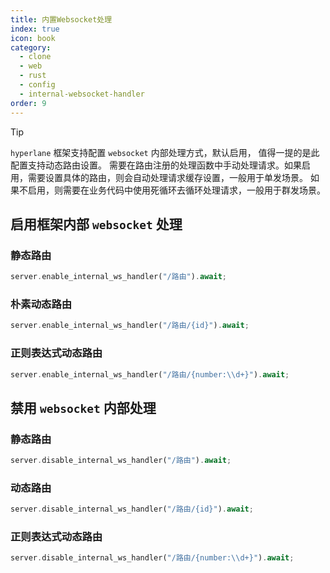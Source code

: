 ```yaml
---
title: 内置Websocket处理
index: true
icon: book
category:
  - clone
  - web
  - rust
  - config
  - internal-websocket-handler
order: 9
---
```


<Share colorful />

> [!tip]
>
> `hyperlane` 框架支持配置 `websocket` 内部处理方式，默认启用，
> 值得一提的是此配置支持动态路由设置。
> 需要在路由注册的处理函数中手动处理请求。如果启用，需要设置具体的路由，则会自动处理请求缓存设置，一般用于单发场景。
> 如果不启用，则需要在业务代码中使用死循环去循环处理请求，一般用于群发场景。

## 启用框架内部 `websocket` 处理

### 静态路由

```rust
server.enable_internal_ws_handler("/路由").await;
```

### 朴素动态路由

```rust
server.enable_internal_ws_handler("/路由/{id}").await;
```

### 正则表达式动态路由

```rust
server.enable_internal_ws_handler("/路由/{number:\\d+}").await;
```

## 禁用 `websocket` 内部处理

### 静态路由

```rust
server.disable_internal_ws_handler("/路由").await;
```

### 动态路由

```rust
server.disable_internal_ws_handler("/路由/{id}").await;
```

### 正则表达式动态路由

```rust
server.disable_internal_ws_handler("/路由/{number:\\d+}").await;
```

<Bottom />
